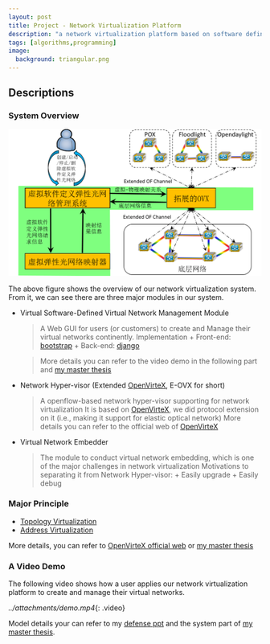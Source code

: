 ```yaml
---
layout: post
title: Project - Network Virtualization Platform
description: "a network virtualization platform based on software defined networking"
tags: [algorithms,programming]
image:
  background: triangular.png
---
```


## Descriptions

### System Overview

![ ](../attachments/arch.png)

The above figure shows the overview of our network virtualization system. From it, we can see there are three major modules in our system.

* Virtual Software-Defined Virtual Network Management Module

    > A Web GUI for users (or customers) to create and Manage their virtual networks continently. 
    > Implementation
        + Front-end: [bootstrap](http://getbootstrap.com/)
        + Back-end: [django](https://www.djangoproject.com/)
    
    > More details you can refer to the video demo in the following part and [my master thesis](../attachments/master_thesis.pdf)
 
* Network Hyper-visor (Extended [OpenVirteX](http://ovx.onlab.us/), E-OVX for short)

    > A openflow-based network hyper-visor supporting for network virtualization
    > It is based on [OpenVirteX](http://ovx.onlab.us/), we did protocol extension on it (i.e., making it support for elastic optical network)
    > More details you can refer to the official web of [OpenVirteX](http://ovx.onlab.us/)
    
* Virtual Network Embedder 

    > The module to conduct virtual network embedding, which is one of the major challenges in network virtualization
    > Motivations to separating it from Network Hyper-visor:
        + Easily upgrade
        + Easily debug
        

### Major Principle 

* [Topology Virtualization](https://gtvault-my.sharepoint.com/personal/lgong30_gatech_edu/_layouts/15/guestaccess.aspx?guestaccesstoken=DI6XOcLeMJwAoTt%2beQm05XvVELr99w%2fjiEcAjTjGs2k%3d&docid=046e8e6440fea4cd4924f3400f32818f2)
* [Address Virtualization](https://gtvault-my.sharepoint.com/personal/lgong30_gatech_edu/_layouts/15/WopiFrame.aspx?guestaccesstoken=I3Mw8OHJcfBxwjtso7tZekf0gxEBroKmog%2fdvJHOGcA%3d&docid=00b26142080bd44c698eb7dcf3378fc72&expiration=2016%2f03%2f03+19%3a50%3a22&action=view)

More details, you can refer to [OpenVirteX official web](http://ovx.onlab.us/) or [my master thesis](../attachments/master_thesis.pdf)


### A Video Demo 

The following video shows how a user applies our network virtualization platform to create and manage their virtual networks.

*../attachments/demo.mp4*{: .video}

Model details your can refer to my [defense ppt](../attachments/defense_ppt.pptx) and the system part of [my master thesis](../attachments/master_thesis.pdf).


